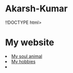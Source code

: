 # Akarsh-Kumar
!!DOCTYPE html>
<html lang="en">
<head>
    <meta charset="UTF-8">
    <meta http-equiv="X-UA-Compatible" content="IE=edge">
    <meta name="viewport" content="width=device-width, initial-scale=1.0">
    <title>Document</title>
</head>
<body>
<h1>My website</h1>
<li><a href= "CODING/My soul animal assignment.html">My soul animal</a></li>
<li><a href= "CODING/visual studio 1.html">My hobbies</a></li>
<li><a href= "CODING/My songs"></a></li>
</body>
</html>

